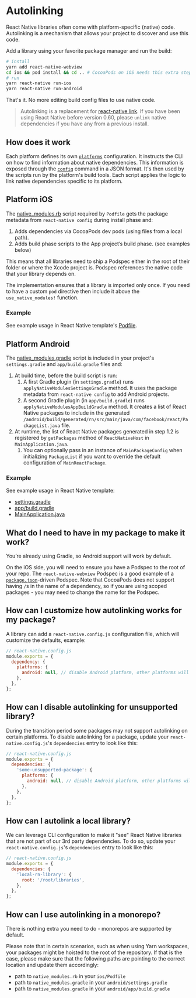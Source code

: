 # Autolinking

React Native libraries often come with platform-specific (native) code. Autolinking is a mechanism that allows your project to discover and use this code.

Add a library using your favorite package manager and run the build:

```sh
# install
yarn add react-native-webview
cd ios && pod install && cd .. # CocoaPods on iOS needs this extra step
# run
yarn react-native run-ios
yarn react-native run-android
```

That's it. No more editing build config files to use native code.

> Autolinking is a replacement for [react-native link](https://github.com/react-native-community/cli/blob/master/docs/commands.md#link). If you have been using React Native before version 0.60, please `unlink` native dependencies if you have any from a previous install.

## How does it work

Each platform defines its own [`platforms`](./platforms.md) configuration. It instructs the CLI on how to find information about native dependencies. This information is exposed through the [`config`](./commands.md#config) command in a JSON format. It's then used by the scripts run by the platform's build tools. Each script applies the logic to link native dependencies specific to its platform.

## Platform iOS

The [native_modules.rb](https://github.com/react-native-community/cli/blob/master/packages/platform-ios/native_modules.rb) script required by `Podfile` gets the package metadata from `react-native config` during install phase and:

1. Adds dependencies via CocoaPods dev pods (using files from a local path).
1. Adds build phase scripts to the App project’s build phase. (see examples below)

This means that all libraries need to ship a Podspec either in the root of their folder or where the Xcode project is. Podspec references the native code that your library depends on.

The implementation ensures that a library is imported only once. If you need to have a custom `pod` directive then include it above the `use_native_modules!` function.

### Example

See example usage in React Native template's [Podfile](https://github.com/facebook/react-native/blob/0.60-stable/template/ios/Podfile).

## Platform Android

The [native_modules.gradle](https://github.com/react-native-community/cli/blob/master/packages/platform-android/native_modules.gradle) script is included in your project's `settings.gradle` and `app/build.gradle` files and:

1. At build time, before the build script is run:
   1. A first Gradle plugin (in `settings.gradle`) runs `applyNativeModulesSettingsGradle` method. It uses the package metadata from `react-native config` to add Android projects.
   1. A second Gradle plugin (in `app/build.gradle`) runs `applyNativeModulesAppBuildGradle` method. It creates a list of React Native packages to include in the generated `/android/build/generated/rn/src/main/java/com/facebook/react/PackageList.java` file.
1. At runtime, the list of React Native packages generated in step 1.2 is registered by `getPackages` method of `ReactNativeHost` in `MainApplication.java`.
   1. You can optionally pass in an instance of `MainPackageConfig` when initializing `PackageList` if you want to override the default configuration of `MainReactPackage`.

### Example

See example usage in React Native template:

- [settings.gradle](https://github.com/facebook/react-native/blob/0.60-stable/template/android/settings.gradle)
- [app/build.gradle](https://github.com/facebook/react-native/blob/0.60-stable/template/android/app/build.gradle#L185)
- [MainApplication.java](https://github.com/facebook/react-native/blob/769e35ba5f4c31ef913035a5cc8bc0e88546ca55/template/android/app/src/main/java/com/helloworld/MainApplication.java#L22-L28)

## What do I need to have in my package to make it work?

You’re already using Gradle, so Android support will work by default.

On the iOS side, you will need to ensure you have a Podspec to the root of your repo. The `react-native-webview` Podspec is a good example of a [`package.json`](https://github.com/react-native-community/react-native-webview/blob/master/react-native-webview.podspec)-driven Podspec. Note that CocoaPods does not support having `/`s in the name of a dependency, so if you are using scoped packages - you may need to change the name for the Podspec.

## How can I customize how autolinking works for my package?

A library can add a `react-native.config.js` configuration file, which will customize the defaults, example:

```js
// react-native.config.js
module.exports = {
  dependency: {
    platforms: {
      android: null, // disable Android platform, other platforms will still autolink if provided
    },
  },
};
```

## How can I disable autolinking for unsupported library?

During the transition period some packages may not support autolinking on certain platforms. To disable autolinking for a package, update your `react-native.config.js`'s `dependencies` entry to look like this:

```js
// react-native.config.js
module.exports = {
  dependencies: {
    'some-unsupported-package': {
      platforms: {
        android: null, // disable Android platform, other platforms will still autolink if provided
      },
    },
  },
};
```

## How can I autolink a local library?

We can leverage CLI configuration to make it "see" React Native libraries that are not part of our 3rd party dependencies. To do so, update your `react-native.config.js`'s `dependencies` entry to look like this:

```js
// react-native.config.js
module.exports = {
  dependencies: {
    'local-rn-library': {
      root: '/root/libraries',
    },
  },
};
```

## How can I use autolinking in a monorepo?

There is nothing extra you need to do - monorepos are supported by default.

Please note that in certain scenarios, such as when using Yarn workspaces, your packages might be hoisted to the root of the repository. If that is the case, please make sure that the following paths are pointing to the
correct location and update them accordingly:

- path to `native_modules.rb` in your `ios/Podfile`
- path to `native_modules.gradle` in your `android/settings.gradle`
- path to `native_modules.gradle` in your `android/app/build.gradle`
